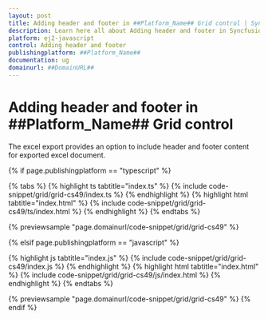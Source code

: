 ```yaml
---
layout: post
title: Adding header and footer in ##Platform_Name## Grid control | Syncfusion
description: Learn here all about Adding header and footer in Syncfusion ##Platform_Name## Grid control of Syncfusion Essential JS 2 and more.
platform: ej2-javascript
control: Adding header and footer 
publishingplatform: ##Platform_Name##
documentation: ug
domainurl: ##DomainURL##
---
```


# Adding header and footer in ##Platform_Name## Grid control

The excel export provides an option to include header and footer content for exported excel document.

{% if page.publishingplatform == "typescript" %}

 {% tabs %}
{% highlight ts tabtitle="index.ts" %}
{% include code-snippet/grid/grid-cs49/index.ts %}
{% endhighlight %}
{% highlight html tabtitle="index.html" %}
{% include code-snippet/grid/grid-cs49/ts/index.html %}
{% endhighlight %}
{% endtabs %}
        
{% previewsample "page.domainurl/code-snippet/grid/grid-cs49" %}

{% elsif page.publishingplatform == "javascript" %}

{% highlight js tabtitle="index.js" %}
{% include code-snippet/grid/grid-cs49/index.js %}
{% endhighlight %}
{% highlight html tabtitle="index.html" %}
{% include code-snippet/grid/grid-cs49/js/index.html %}
{% endhighlight %}
{% endtabs %}

{% previewsample "page.domainurl/code-snippet/grid/grid-cs49" %}
{% endif %}